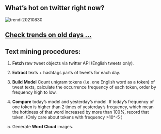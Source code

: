 ## What’s hot on twitter right now?

![trend-20210830][wordcloud]

[wordcloud]: https://raw.githubusercontent.com/xdqc/tweet-trend-everyday/master/word-cloud/trend-20210830.png?token=AF5V4P7ADR6KQBZ4CEDTNIK6AXRMU "trend-20210830"

## [Check trends on old days ...](https://github.com/xdqc/tweet-trend-everyday/tree/master/word-cloud)

## Text mining procedures:

1. **Fetch** raw tweet objects via twitter API (English tweets only).

2. **Extract** texts + hashtags parts of tweets for each day.

3. **Build Model** Count unigram tokens (i.e. one English word as a token) of tweet texts, calculate the occurrence frequency of each token, order by frequency high to low.

4. **Compare** today’s model and yesterday’s model. If today’s frequency of one token is higher than 2 times of yesterday’s frequency, which mean the hottiness of that word increased by more than 100%, record that token. (Only care about tokens with frequency >10^-5 )

5. Generate **Word Cloud** images.
